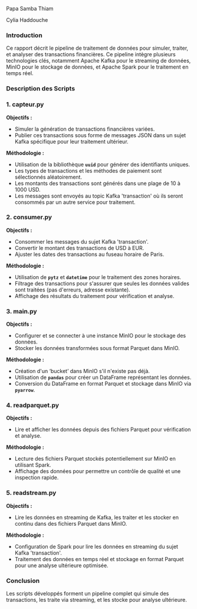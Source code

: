 
Papa Samba Thiam

Cylia Haddouche

### **Introduction**

Ce rapport décrit le pipeline de traitement de données pour simuler, traiter, et analyser des transactions financières. Ce pipeline intègre plusieurs technologies clés, notamment Apache Kafka pour le streaming de données, MinIO pour le stockage de données, et Apache Spark pour le traitement en temps réel.

### **Description des Scripts**

### **1. capteur.py**

**Objectifs :**

- Simuler la génération de transactions financières variées.
- Publier ces transactions sous forme de messages JSON dans un sujet Kafka spécifique pour leur traitement ultérieur.

**Méthodologie :**

- Utilisation de la bibliothèque **`uuid`** pour générer des identifiants uniques.
- Les types de transactions et les méthodes de paiement sont sélectionnés aléatoirement.
- Les montants des transactions sont générés dans une plage de 10 à 1000 USD.
- Les messages sont envoyés au topic Kafka 'transaction' où ils seront consommés par un autre service pour traitement.

### **2. consumer.py**

**Objectifs :**

- Consommer les messages du sujet Kafka 'transaction'.
- Convertir le montant des transactions de USD à EUR.
- Ajuster les dates des transactions au fuseau horaire de Paris.

**Méthodologie :**

- Utilisation de **`pytz`** et **`datetime`** pour le traitement des zones horaires.
- Filtrage des transactions pour s'assurer que seules les données valides sont traitées (pas d'erreurs, adresse existante).
- Affichage des résultats du traitement pour vérification et analyse.

### **3. main.py**

**Objectifs :**

- Configurer et se connecter à une instance MinIO pour le stockage des données.
- Stocker les données transformées sous format Parquet dans MinIO.

**Méthodologie :**

- Création d'un ‘bucket’ dans MinIO s'il n'existe pas déjà.
- Utilisation de **`pandas`** pour créer un DataFrame représentant les données.
- Conversion du DataFrame en format Parquet et stockage dans MinIO via **`pyarrow`**.

### **4. readparquet.py**

**Objectifs :**

- Lire et afficher les données depuis des fichiers Parquet pour vérification et analyse.

**Méthodologie :**

- Lecture des fichiers Parquet stockés potentiellement sur MinIO en utilisant Spark.
- Affichage des données pour permettre un contrôle de qualité et une inspection rapide.

### **5. readstream.py**

**Objectifs :**

- Lire les données en streaming de Kafka, les traiter et les stocker en continu dans des fichiers Parquet dans MinIO.

**Méthodologie :**

- Configuration de Spark pour lire les données en streaming du sujet Kafka 'transaction'.
- Traitement des données en temps réel et stockage en format Parquet pour une analyse ultérieure optimisée.

### **Conclusion**

Les scripts développés forment un pipeline complet qui simule des transactions, les traite via streaming, et les stocke pour analyse ultérieure.
